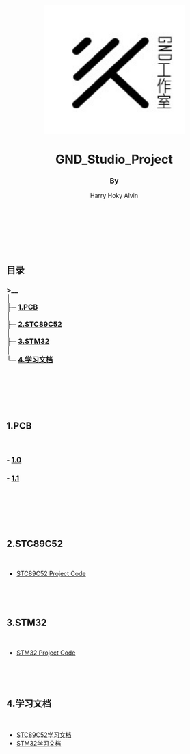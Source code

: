 <div align="center">
    <img src='./pic/GND-logo.jpg' height="300" width="330"/>
    <h1>
        GND_Studio_Project
    </h1>
    <h4>
        <h3>By</h3> Harry   Hoky   Alvin
    </h4>
</div>

<br>
<br>
<br>
<br>
<br>
<br>
<br>


<h2>目录</h2>
<h3>
>__<br>
│<br>
├─ <a href="#PCB">1.PCB </a><br />
│ <br> 
├─ <a href="#STC89C52">2.STC89C52 </a><br />
│  <br>
├─ <a href="#STM32">3.STM32 </a><br />
│  <br>
└─ <a href="#DOC">4.学习文档 </a><br />
</h3>

<br>
<br>
<br>
<br>
</br>

<h2 id="PCB">1.PCB</h2>
<br>
<h3>
- 
    <a href="./%E7%94%B5%E8%B7%AF%E5%9B%BE/GND_Studio%201.0/%E5%9C%B0%E7%BA%BF%E5%B7%A5%E4%BD%9C%E5%AE%A4-%E7%94%B5%E8%B7%AF%E6%9D%BF%20.pdf">1.0</a>  
</h3>
<h3>
    - <a href="./%E7%94%B5%E8%B7%AF%E5%9B%BE/GND_Studio%201.1/GND_Studio.pdf">1.1</a>  
</h3>

<br>
<br>
<br>
<br>
</br>

<h2 id="STC89C52">2.STC89C52</h2>
<br>

- [STC89C52 Project Code](./STC89C52/)

<br>
<br>
<br>

<h2 id="STM32">3.STM32</h2>
<br>
    
- [STM32 Project Code](./STM32/)

<br>
<br>
<br>

<h2 id="DOC">4.学习文档</h2>
<br>

- [STC89C52学习文档](./%E5%AD%A6%E4%B9%A0%E6%96%87%E6%A1%A3/stc89c52%E5%AD%A6%E4%B9%A0%E6%96%87%E6%A1%A3)
- [STM32学习文档](./%E5%AD%A6%E4%B9%A0%E6%96%87%E6%A1%A3/stc89c52%E5%AD%A6%E4%B9%A0%E6%96%87%E6%A1%A3)
<br>
<br>
<br>
<br>
</br>


